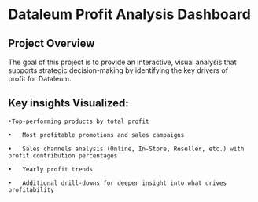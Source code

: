 # Dataleum Profit Analysis Dashboard
## Project Overview
The goal of this project is to provide an interactive, visual analysis that supports strategic decision-making by identifying the key drivers of profit for Dataleum.
## Key insights Visualized:
	•Top-performing products by total profit
 
	•	Most profitable promotions and sales campaigns
 
	•	Sales channels analysis (Online, In-Store, Reseller, etc.) with profit contribution percentages
 
	•	Yearly profit trends
 
	•	Additional drill-downs for deeper insight into what drives profitability

